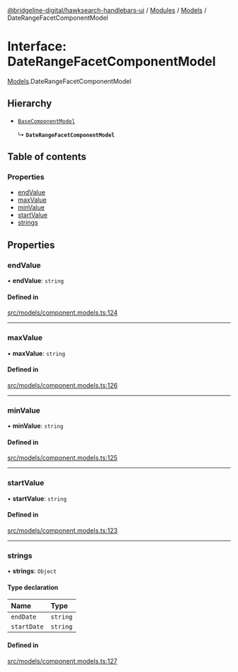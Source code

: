 [@bridgeline-digital/hawksearch-handlebars-ui](../README.md) / [Modules](../modules.md) / [Models](../modules/Models.md) / DateRangeFacetComponentModel

# Interface: DateRangeFacetComponentModel

[Models](../modules/Models.md).DateRangeFacetComponentModel

## Hierarchy

- [`BaseComponentModel`](Models.BaseComponentModel.md)

  ↳ **`DateRangeFacetComponentModel`**

## Table of contents

### Properties

- [endValue](Models.DateRangeFacetComponentModel.md#endvalue)
- [maxValue](Models.DateRangeFacetComponentModel.md#maxvalue)
- [minValue](Models.DateRangeFacetComponentModel.md#minvalue)
- [startValue](Models.DateRangeFacetComponentModel.md#startvalue)
- [strings](Models.DateRangeFacetComponentModel.md#strings)

## Properties

### endValue

• **endValue**: `string`

#### Defined in

[src/models/component.models.ts:124](https://bitbucket.org/bridgelinedigital/frontend-handlebars-ui/src/db3ebfe/src/models/component.models.ts#lines-124)

___

### maxValue

• **maxValue**: `string`

#### Defined in

[src/models/component.models.ts:126](https://bitbucket.org/bridgelinedigital/frontend-handlebars-ui/src/db3ebfe/src/models/component.models.ts#lines-126)

___

### minValue

• **minValue**: `string`

#### Defined in

[src/models/component.models.ts:125](https://bitbucket.org/bridgelinedigital/frontend-handlebars-ui/src/db3ebfe/src/models/component.models.ts#lines-125)

___

### startValue

• **startValue**: `string`

#### Defined in

[src/models/component.models.ts:123](https://bitbucket.org/bridgelinedigital/frontend-handlebars-ui/src/db3ebfe/src/models/component.models.ts#lines-123)

___

### strings

• **strings**: `Object`

#### Type declaration

| Name | Type |
| :------ | :------ |
| `endDate` | `string` |
| `startDate` | `string` |

#### Defined in

[src/models/component.models.ts:127](https://bitbucket.org/bridgelinedigital/frontend-handlebars-ui/src/db3ebfe/src/models/component.models.ts#lines-127)
